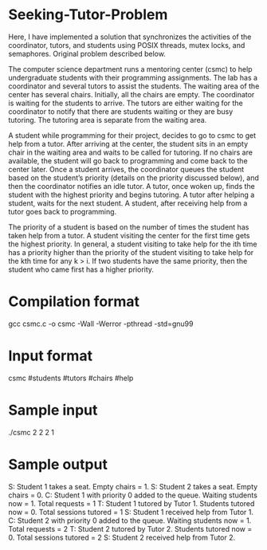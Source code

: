 # Seeking-Tutor-Problem

Here, I have implemented a solution that synchronizes the activities 
of the coordinator, tutors, and students using POSIX threads, mutex 
locks, and semaphores. Original problem described below.

The computer science department runs a mentoring center (csmc) to 
help undergraduate students with their programming assignments. 
The lab has a coordinator and several tutors to assist the students. 
The waiting area of the center has several chairs. Initially, all 
the chairs are empty. The coordinator is waiting for the students 
to arrive. The tutors are either waiting for the coordinator to 
notify that there are students waiting or they are busy tutoring. 
The tutoring area is separate from the waiting area.

A student while programming for their project, decides to go to 
csmc to get help from a tutor. After arriving at the center, the 
student sits in an empty chair in the waiting area and waits to be 
called for tutoring. If no chairs are available, the student will 
go back to programming and come back to the center later. Once a 
student arrives, the coordinator queues the student based on the 
student’s priority (details on the priority discussed below), and 
then the coordinator notifies an idle tutor. A tutor, once woken up, 
finds the student with the highest priority and begins tutoring. A 
tutor after helping a student, waits for the next student. A 
student, after receiving help from a tutor goes back to programming.

The priority of a student is based on the number of times the 
student has taken help from a tutor. A student visiting the center 
for the first time gets the highest priority. In general, a student 
visiting to take help for the ith time has a priority higher than 
the priority of the student visiting to take help for the kth time 
for any k > i. If two students have the same priority, then the 
student who came first has a higher priority.

# Compilation format
gcc csmc.c -o csmc -Wall -Werror -pthread -std=gnu99

# Input format
csmc #students #tutors #chairs #help

# Sample input
./csmc 2 2 2 1

# Sample output
S: Student 1 takes a seat. Empty chairs = 1.
S: Student 2 takes a seat. Empty chairs = 0.
C: Student 1 with priority 0 added to the queue. Waiting students now = 1. Total requests = 1
T: Student 1 tutored by Tutor 1. Students tutored now = 0. Total sessions tutored = 1
S: Student 1 received help from Tutor 1.
C: Student 2 with priority 0 added to the queue. Waiting students now = 1. Total requests = 2
T: Student 2 tutored by Tutor 2. Students tutored now = 0. Total sessions tutored = 2
S: Student 2 received help from Tutor 2.